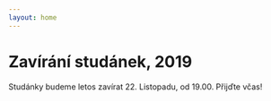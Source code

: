 ```yaml
---
layout: home
---
```


# Zavírání studánek, 2019
Studánky budeme letos zavírat 22.&nbsp;Listopadu, od&nbsp;19.00. Přijďte&nbsp;včas!